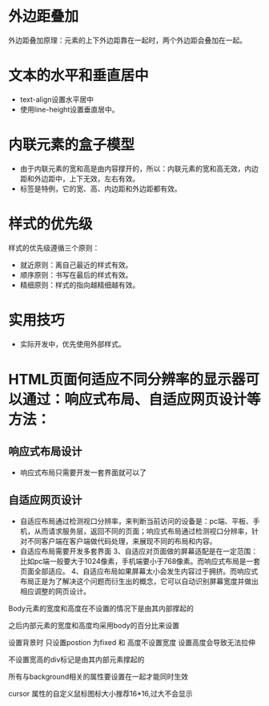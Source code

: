 # 外边距叠加
外边距叠加原理：元素的上下外边距靠在一起时，两个外边距会叠加在一起。
# 文本的水平和垂直居中
* text-align设置水平居中
* 使用line-height设置垂直居中。
# 内联元素的盒子模型
* 由于内联元素的宽和高是由内容撑开的，所以：内联元素的宽和高无效，内边距和外边距中，上下无效，左右有效。
* <img>标签是特例，它的宽、高、内边距和外边距都有效。
# 样式的优先级
样式的优先级遵循三个原则：
* 就近原则：离自己最近的样式有效。
* 顺序原则：书写在最后的样式有效。
* 精细原则：样式的指向越精细越有效。
# 实用技巧
* 实际开发中，优先使用外部样式。

# HTML页面何适应不同分辨率的显示器可以通过：响应式布局、自适应网页设计等方法：
## 响应式布局设计
*  响应式布局只需要开发一套界面就可以了
## 自适应网页设计
* 自适应布局通过检测视口分辨率，来判断当前访问的设备是：pc端、平板、手机，从而请求服务层，返回不同的页面；响应式布局通过检测视口分辨率，针对不同客户端在客户端做代码处理，来展现不同的布局和内容。
* 自适应布局需要开发多套界面
3、自适应对页面做的屏幕适配是在一定范围：比如pc端一般要大于1024像素，手机端要小于768像素。而响应式布局是一套页面全部适应。
4、自适应布局如果屏幕太小会发生内容过于拥挤。而响应式布局正是为了解决这个问题而衍生出的概念，它可以自动识别屏幕宽度并做出相应调整的网页设计。

Body元素的宽度和高度在不设置的情况下是由其内部撑起的

之后内部元素的宽度和高度均采用body的百分比来设置

设置背景时 只设置postion 为fixed 和 高度不设置宽度 
设置高度会导致无法拉伸

不设置宽高的div标记是由其内部元素撑起的

所有与background相关的属性要设置在一起才能同时生效

cursor 属性的自定义鼠标图标大小推荐16*16,过大不会显示